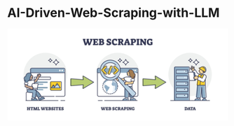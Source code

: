 # AI-Driven-Web-Scraping-with-LLM


![](https://github.com/MANKALANIKHILKUMAR/AI-Driven-Web-Scraping-with-LLM-/raw/main/web%20scraping%20image.jpeg)

